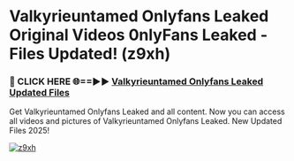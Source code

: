 # Valkyrieuntamed Onlyfans Leaked Original Videos 0nlyFans Leaked - Files Updated! (z9xh)

<h3>🔴 CLICK HERE 🌐==►► <a href="https://tinyurl.com/4seja8ks" rel="nofollow">Valkyrieuntamed Onlyfans Leaked Updated Files</a></h3>

Get Valkyrieuntamed Onlyfans Leaked and all content. Now you can access all videos and pictures of Valkyrieuntamed Onlyfans Leaked. New Updated Files 2025!

[![z9xh](https://i.imgur.com/EWjZXRe.gif)](https://tinyurl.com/4seja8ks)
